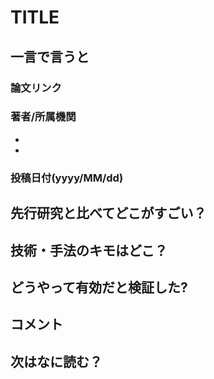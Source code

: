 # TITLE

## 一言で言うと

### 論文リンク

### 著者/所属機関

-
-

### 投稿日付(yyyy/MM/dd)

## 先行研究と比べてどこがすごい？

## 技術・手法のキモはどこ？

## どうやって有効だと検証した?

## コメント

## 次はなに読む？



